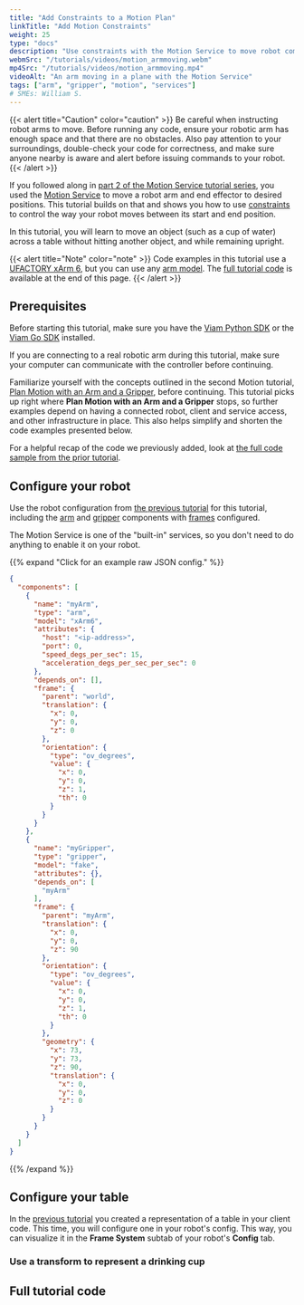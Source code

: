 ```yaml
---
title: "Add Constraints to a Motion Plan"
linkTitle: "Add Motion Constraints"
weight: 25
type: "docs"
description: "Use constraints with the Motion Service to move robot components in specific ways."
webmSrc: "/tutorials/videos/motion_armmoving.webm"
mp4Src: "/tutorials/videos/motion_armmoving.mp4"
videoAlt: "An arm moving in a plane with the Motion Service"
tags: ["arm", "gripper", "motion", "services"]
# SMEs: William S.
---
```


{{< alert title="Caution" color="caution" >}}
Be careful when instructing robot arms to move.
Before running any code, ensure your robotic arm has enough space and that there are no obstacles.
Also pay attention to your surroundings, double-check your code for correctness, and make sure anyone nearby is aware and alert before issuing commands to your robot.
{{< /alert >}}

If you followed along in [part 2 of the Motion Service tutorial series](../plan-motion-with-arm-gripper), you used the [Motion Service](/services/motion) to move a robot arm and end effector to desired positions.
This tutorial builds on that and shows you how to use [constraints](/services/motion/constraints) to control the way your robot moves between its start and end position.

In this tutorial, you will learn to move an object (such as a cup of water) across a table without hitting another object, and while remaining upright.

{{< alert title="Note" color="note" >}}
Code examples in this tutorial use a [UFACTORY xArm 6](https://www.ufactory.cc/product-page/ufactory-xarm-6), but you can use any [arm model](/components/arm/).
The [full tutorial code](#full-tutorial-code) is available at the end of this page.
{{< /alert >}}

## Prerequisites

Before starting this tutorial, make sure you have the [Viam Python SDK](https://python.viam.dev/) or the [Viam Go SDK](https://pkg.go.dev/go.viam.com/rdk/robot/client#section-readme) installed.

If you are connecting to a real robotic arm during this tutorial, make sure your computer can communicate with the controller before continuing.

Familiarize yourself with the concepts outlined in the second Motion tutorial, [Plan Motion with an Arm and a Gripper](../plan-motion-with-arm-gripper/), before continuing.
This tutorial picks up right where **Plan Motion with an Arm and a Gripper** stops, so further examples depend on having a connected robot, client and service access, and other infrastructure in place.
This also helps simplify and shorten the code examples presented below.

For a helpful recap of the code we previously added, look at [the full code sample from the prior tutorial](../plan-motion-with-arm-gripper/#full-tutorial-code).

## Configure your robot

Use the robot configuration from [the previous tutorial](../plan-motion-with-arm-gripper) for this tutorial, including the [arm](../../../components/arm/) and [gripper](../../../components/gripper/) components with [frames](../../../services/frame-system/) configured.

The Motion Service is one of the "built-in" services, so you don't need to do anything to enable it on your robot.

{{% expand "Click for an example raw JSON config." %}}

```json {class="line-numbers linkable-line-numbers"}
{
  "components": [
    {
      "name": "myArm",
      "type": "arm",
      "model": "xArm6",
      "attributes": {
        "host": "<ip-address>",
        "port": 0,
        "speed_degs_per_sec": 15,
        "acceleration_degs_per_sec_per_sec": 0
      },
      "depends_on": [],
      "frame": {
        "parent": "world",
        "translation": {
          "x": 0,
          "y": 0,
          "z": 0
        },
        "orientation": {
          "type": "ov_degrees",
          "value": {
            "x": 0,
            "y": 0,
            "z": 1,
            "th": 0
          }
        }
      }
    },
    {
      "name": "myGripper",
      "type": "gripper",
      "model": "fake",
      "attributes": {},
      "depends_on": [
        "myArm"
      ],
      "frame": {
        "parent": "myArm",
        "translation": {
          "x": 0,
          "y": 0,
          "z": 90
        },
        "orientation": {
          "type": "ov_degrees",
          "value": {
            "x": 0,
            "y": 0,
            "z": 1,
            "th": 0
          }
        },
        "geometry": {
          "x": 73,
          "y": 73,
          "z": 90,
          "translation": {
            "x": 0,
            "y": 0,
            "z": 0
          }
        }
      }
    }
  ]
}
```

{{% /expand %}}

## Configure your table

In the [previous tutorial](../plan-motion-with-arm-gripper/) you created a representation of a table in your client code.
This time, you will configure one in your robot's config.
This way, you can visualize it in the **Frame System** subtab of your robot's **Config** tab.

### Use a transform to represent a drinking cup



## Full tutorial code
